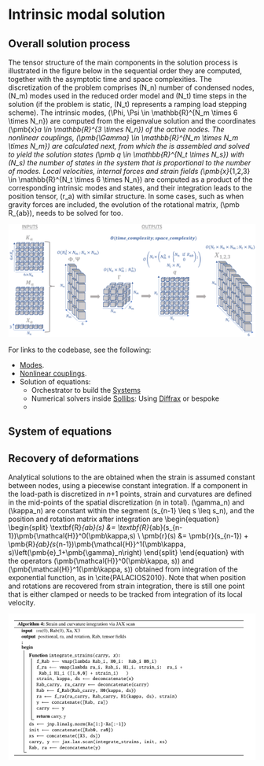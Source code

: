 # Intrinsic modal solution

## Overall solution process

The tensor structure of the main components in the solution process is illustrated in the figure below in the sequential order they are computed, together with the asymptotic time and space complexities. The discretization of the problem comprises \(N_n\) number of condensed nodes, \(N_m\) modes used in the reduced order model and \(N_t\) time steps in the solution (if the problem is static, \(N_t\) represents a ramping load stepping scheme). The intrinsic modes, \(\Phi, \Psi  \in \mathbb{R}^{N_m \times 6 \times N_n}\) are computed from the eigenvalue solution and the coordinates \(\pmb{x}_a \in \mathbb{R}^{3 \times N_n}\) of the active nodes. 
The nonlinear couplings, \(\pmb{\Gamma} \in \mathbb{R}^{N_m \times N_m \times N_m}\) are calculated next, from which the is assembled and solved to yield the solution states \(\pmb q \in \mathbb{R}^{N_t \times N_s}\) with \(N_s\) the number of states in the system that is proportional to the number of modes. Local velocities, internal forces and strain fields  \(\pmb{x}_{1,2,3} \in \mathbb{R}^{N_t \times 6 \times N_n}\) are computed as a product of the corresponding intrinsic modes and states, and their integration leads to the position tensor, \(r_a\) with similar structure. In some cases, such as when gravity forces are included, the evolution of the rotational matrix, \(\pmb R_{ab}\), needs to be solved for too.

![Intrinsic modal solution](./img/tensors6.png)

For links to the codebase, see the following: 

- [Modes](api/modes.md).
- [Nonlinear couplings](api/couplings.md).
- Solution of equations:
  - Orchestrator to build the [Systems](api/systems.md)
  - Numerical solvers inside [Sollibs](api/sollibs.md): Using [Diffrax](https://docs.kidger.site/diffrax/) or bespoke  
  - 

## System of equations

## Recovery of deformations

Analytical solutions to the  are obtained when the strain is assumed constant between nodes, using a piecewise constant integration. If a component in the load-path is discretized in $n$+1 points, strain and curvatures are defined in the mid-points of the spatial discretization (n in total). \(\gamma_n\) and \(\kappa_n\) are constant within the segment \(s_{n-1} \leq s \leq s_n\), and the position and rotation matrix after integration are
\begin{equation}
\begin{split}
\textbf{R}_{ab}(s) &= \textbf{R}_{ab}(s_{n-1})\pmb{\mathcal{H}}^0(\pmb\kappa,s) \\
\pmb{r}(s) &= \pmb{r}(s_{n-1}) + \pmb{R}_{ab}(s_{n-1})\pmb{\mathcal{H}}^1(\pmb\kappa, s)\left(\pmb{e}_1+\pmb{\gamma}_n\right) 
\end{split}
\end{equation}
with the operators \(\pmb{\mathcal{H}}^0(\pmb\kappa, s)\) and \(\pmb{\mathcal{H}}^1(\pmb\kappa, s)\) obtained from integration of the exponential function, as in \cite{PALACIOS2010}.
Note that when position and rotations are recovered from strain integration, there is still one point that is either clamped or needs to be tracked from integration of its local velocity.


![Algorithm](./img/algo_deformationsRecovery.png)
